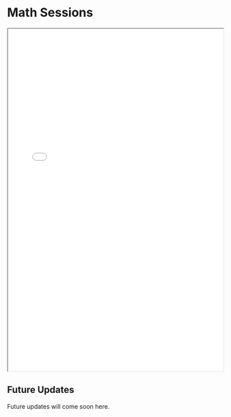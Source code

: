 # Math Sessions

<iframe src="/assets/discussion_series_brochure_spring2020.pdf" width="100%" height="800px">
</iframe>

## Future Updates

Future updates will come soon here.
